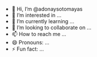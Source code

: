 - 👋 Hi, I’m @adonaysotomayas
- 👀 I’m interested in ...
- 🌱 I’m currently learning ...
- 💞️ I’m looking to collaborate on ...
- 📫 How to reach me ...
- 😄 Pronouns: ...
- ⚡ Fun fact: ...

<!---
adonaysotomayas/adonaysotomayas is a ✨ special ✨ repository because its `README.md` (this file) appears on your GitHub profile.
You can click the Preview link to take a look at your changes.
--->
